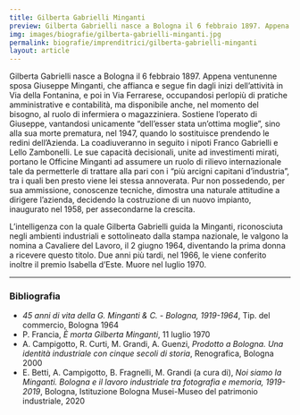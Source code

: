 ```yaml
---
title: Gilberta Gabrielli Minganti
preview: Gilberta Gabrielli nasce a Bologna il 6 febbraio 1897. Appena ventunenne sposa Giuseppe Minganti, che affianca e segue fin dagli inizi dell’attività
img: images/biografie/gilberta-gabrielli-minganti.jpg
permalink: biografie/imprenditrici/gilberta-gabrielli-minganti
layout: article
---
```


Gilberta Gabrielli nasce a Bologna il 6 febbraio 1897. Appena ventunenne sposa Giuseppe Minganti, che affianca e segue fin dagli inizi dell’attività in Via della Fontanina, e poi in Via Ferrarese, occupandosi perlopiù di pratiche amministrative e contabilità, ma disponibile anche, nel momento del bisogno, al ruolo di infermiera o magazziniera. Sostiene l’operato di Giuseppe, vantandosi unicamente “dell’esser stata un’ottima moglie”, sino alla sua morte prematura, nel 1947, quando lo sostituisce prendendo le redini dell’Azienda. La coadiuveranno in seguito i nipoti Franco Gabrielli e Lello Zambonelli. Le sue capacità decisionali, unite ad investimenti mirati, portano le Officine Minganti ad assumere un ruolo di rilievo internazionale tale da permetterle di trattare alla pari con i “più arcigni capitani d’industria”, tra i quali ben presto viene lei stessa annoverata. Pur non possedendo, per sua ammissione, conoscenze tecniche, dimostra una naturale attitudine a dirigere l’azienda, decidendo la costruzione di un nuovo impianto, inaugurato nel 1958, per assecondarne la crescita.

L’intelligenza con la quale Gilberta Gabrielli guida la Minganti, riconosciuta negli ambienti industriali e sottolineato dalla stampa nazionale, le valgono la nomina a Cavaliere del Lavoro, il 2 giugno 1964, diventando la prima donna a ricevere questo titolo. Due anni più tardi, nel 1966, le viene conferito inoltre il premio Isabella d’Este. Muore nel luglio 1970.

---

### Bibliografia

- *45 anni di vita della G. Minganti & C. - Bologna, 1919-1964*, Tip. del commercio, Bologna 1964
- P. Francia, *È morta Gilberta Minganti*, 11 luglio 1970
- A. Campigotto, R. Curti, M. Grandi, A. Guenzi, *Prodotto a Bologna. Una identità industriale con cinque secoli di storia*, Renografica, Bologna 2000
- E. Betti, A. Campigotto, B. Fragnelli, M. Grandi (a cura di), *Noi siamo la Minganti. Bologna e il lavoro industriale tra fotografia e memoria, 1919-2019*, Bologna, Istituzione Bologna Musei-Museo del patrimonio industriale, 2020
